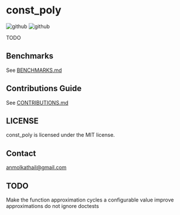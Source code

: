# const_poly
<!-- [![On crates.io](https://img.shields.io/crates/v/multicalc.svg)](https://crates.io/crates/multicalc)
![Downloads](https://img.shields.io/crates/d/multicalc?style=flat-square) -->
![github](https://github.com/kmolan/const_poly/actions/workflows/build-tests.yml/badge.svg)
![github](https://github.com/kmolan/const_poly/actions/workflows/code-coverage.yml/badge.svg)

TODO

## Benchmarks
See [BENCHMARKS.md](./BENCHMARKS.md)

## Contributions Guide
See [CONTRIBUTIONS.md](./CONTRIBUTIONS.md)

## LICENSE
const_poly is licensed under the MIT license.

## Contact
anmolkathail@gmail.com

## TODO
Make the function approximation cycles a configurable value
improve approximations
do not ignore doctests
